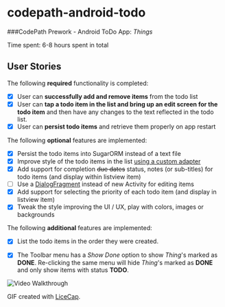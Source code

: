 # codepath-android-todo
###CodePath Prework - Android ToDo App: *Things*

Time spent: 6-8 hours spent in total

## User Stories

The following **required** functionality is completed:
* [X] User can **successfully add and remove items** from the todo list
* [X] User can **tap a todo item in the list and bring up an edit screen for the todo item** and then have any changes to the text reflected in the todo list.
* [X] User can **persist todo items** and retrieve them properly on app restart

The following **optional** features are implemented:

* [X] Persist the todo items into SugarORM instead of a text file
* [X] Improve style of the todo items in the list [using a custom adapter](http://guides.codepath.com/android/Using-an-ArrayAdapter-with-ListView)
* [X] Add support for completion ~~due dates~~ status, notes (or sub-titles) for todo items (and display within listview item)
* [ ] Use a [DialogFragment](http://guides.codepath.com/android/Using-DialogFragment) instead of new Activity for editing items
* [X] Add support for selecting the priority of each todo item (and display in listview item)
* [X] Tweak the style improving the UI / UX, play with colors, images or backgrounds

The following **additional** features are implemented:

* [X] List the todo items in the order they were created.
* [X] The Toolbar menu has a *Show Done* option to show *Thing*'s marked as **DONE**. Re-clicking the same menu will hide *Thing*'s marked as **DONE** and only show items with status **TODO**.


<img src='http://i.imgur.com/9apA6vA.gifv' title='Video Walkthrough' width='' alt='Video Walkthrough' />

GIF created with [LiceCap](http://www.cockos.com/licecap/).
